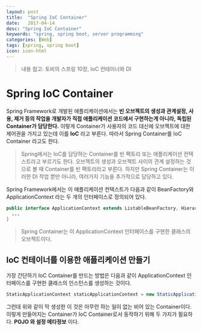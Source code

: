 ```yaml
---
layout: post
title:  "Spring IoC Container"
date:   2017-04-14
desc: "Spring IoC Container"
keywords: "spring, spring boot, server programming"
categories: [Web]
tags: [spring, spring boot]
icon: icon-html
---
```


> 내용 참고: 토비의 스프링 10장, IoC 컨테이너와 DI

# Spring IoC Container

Spring Framework로 개발된 애플리케이션에서는 **빈 오브젝트의 생성과 관계설정, 사용, 제거 등의 작업을 개발자가 직접 애플리케이션 코드에서 구현하는게 아니라, 독립된 Container가 담당한다.** 이렇게 Container가 사용자의 코드 대신에 오브젝트에 대한 제어권을 가지고 있는데 이를 **IoC** 라고 부른다. 따라서 Spring Container를 IoC Container 라고도 한다.

> Spring에서는 IoC를 담당하는 Container를 빈 팩토리 또는 애플리케이션 컨텍스트라고 부르기도 한다.
오브젝트의 생성과 오브젝트 사이의 관계 설정하는 것으로 볼 때 Container를 빈 팩토리라고 부른다. 하지만 Spring Container는 이러한 DI 작업 뿐만 아니라, 여러가지 기능을 추가적으로 담당하고 있다.

Spring Framework에서는 이 애플리케이션 컨텍스트가 다음과 같이 BeanFactory와 ApplicationContext 라는 두 개의 인터페이스로 정의되어 있다.

~~~java
public interface ApplicationContext extends ListableBeanFactory, HierarchicalBeanFactory, MessageSource, ApplicationContextPublisher, ResourcePatternResolver {
  ...
}
~~~

> Spring Container는 이 ApplicationContext 인터페이스를 구현한 클래스의 오브젝트이다.

## IoC 컨테이너를 이용한 애플리케이션 만들기

가장 간단하기 IoC Container를 만드는 방법은 다음과 같이 ApplicationContext 인터페이스를 구현한 클래스의 인스턴스를 생성하는 것이다.

~~~java
StaticApplicationContext staticApplicationContext = new StaticApplicationContext();
~~~

그런데 위와 같이 막 생성한 이 것은 아무런 하는 일이 없는 비어 있는 Container이다. 이렇게 만들어지는 Container가 IoC Container로서 동작하기 위해 두 가지가 필요하다. **POJO 와 설정 메타정보** 이다.

[configurationProperties-validation]: https://docs.spring.io/spring-boot/docs/current/reference/html/boot-features-external-config.html#boot-features-external-config-validation
[type-safe-configuration-properties]: https://docs.spring.io/spring-boot/docs/current/reference/html/boot-features-external-config.html#boot-features-external-config-typesafe-configuration-properties
